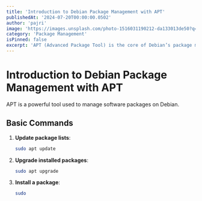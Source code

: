 ```yaml
---
title: 'Introduction to Debian Package Management with APT'
publishedAt: '2024-07-20T00:00:00.0502'
author: 'pajri'
image: 'https://images.unsplash.com/photo-1516031190212-da133013de50?q=80&w=2070&auto=format&fit=crop&ixlib=rb-4.0.3&ixid=M3wxMjA3fDB8MHxwaG90by1wYWdlfHx8fGVufDB8fHx8fA%3D%3D'
category: 'Package Management'
isPinned: false
excerpt: 'APT (Advanced Package Tool) is the core of Debian’s package management system. Learn the basics of managing packages with APT.'
---
```

# Introduction to Debian Package Management with APT

APT is a powerful tool used to manage software packages on Debian.

## Basic Commands
1. **Update package lists**:
    ```bash
    sudo apt update
    ```
2. **Upgrade installed packages**:
    ```bash
    sudo apt upgrade
    ```
3. **Install a package**:
    ```bash
    sudo 